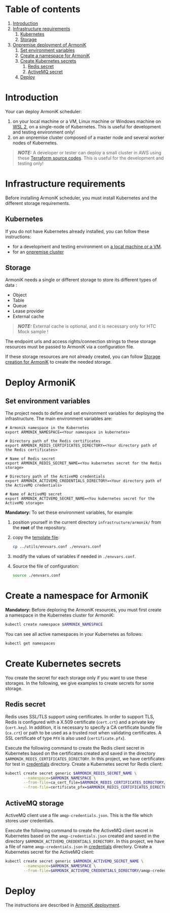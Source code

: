 # Table of contents

1. [Introduction](#introduction)
2. [Infrastructure requirements](#infrastructure-requirements)
    1. [Kubernetes](#kubernetes)
    2. [Storage](#storage)
3. [Onpremise deployment of ArmoniK](#deploy-armonik)
    1. [Set environment variables](#set-environment-variables)
    2. [Create a namespace for ArmoniK](#create-a-namespace-for-armonik)
    3. [Create Kubernetes secrets](#create-kubernetes-secrets)
        1. [Redis secret](#redis-secret)
        2. [ActiveMQ secret](#activemq-secret)
    4. [Deploy](#deploy)

# Introduction

Your can deploy ArmoniK scheduler:

1. on your local machine or a VM, Linux machine or Windows machine on [WSL 2](../wsl2.md), on a single-node of
   Kubernetes. This is useful for development and testing environment only!
2. on an onpremise cluster composed of a master node and several worker nodes of Kubernetes.

> **_NOTE:_** A developer or tester can deploy a small cluster in AWS using these [Terraform source codes](../../utils/create-cluster). This is useful for the development and testing only!

# Infrastructure requirements

Before installing ArmoniK scheduler, you must install Kubernetes and the different storage requirements.

## Kubernetes

If you do not have Kubernetes already installed, you can follow these instructions:

* for a development and testing environment on [a local machine or a VM](../kubernetes/kubernetes-on-single-node.md).
* for an [onpremise cluster](../kubernetes/kubernetes-on-cluster.md)

## Storage

ArmoniK needs a single or different storage to store its different types of data :

* Object
* Table
* Queue
* Lease provider
* External cache

> **_NOTE:_** External cache is optional, and it is necessary only for HTC Mock sample !

The endpoint urls and access rights/connection strings to these storage resources must be passed to ArmoniK via a
configuration file.

If these storage resources are not already created, you can
follow [Storage creation for ArmoniK](../../storage/README.md)
to create the needed storage.

# Deploy ArmoniK

## Set environment variables

The project needs to define and set environment variables for deploying the infrastructure. The main environment
variables are:

```buildoutcfg
# Armonik namespace in the Kubernetes
export ARMONIK_NAMESPACE=<Your namespace in kubernetes>

# Directory path of the Redis certificates
export ARMONIK_REDIS_CERTIFICATES_DIRECTORY=<Your directory path of the Redis certificates>
    
# Name of Redis secret
export ARMONIK_REDIS_SECRET_NAME=<You kubernetes secret for the Redis storage>

# Directory path of the ActiveMQ credentials
export ARMONIK_ACTIVEMQ_CREDENTIALS_DIRECTORY=<Your directory path of the ActiveMQ credentials>
    
# Name of ActiveMQ secret
export ARMONIK_ACTIVEMQ_SECRET_NAME=<You kubernetes secret for the ActiveMQ storage>
```

**Mandatory:** To set these environment variables, for example:

1. position yourself in the current directory `infrastructure/armonik/` from the **root** of the repository.

2. copy the [template file](../../utils/envvars.conf):

   ```bash
   cp ../utils/envvars.conf ./envvars.conf
   ```

3. modify the values of variables if needed in `./envvars.conf`.

4. Source the file of configuration:

   ```bash
   source ./envvars.conf
   ```

# Create a namespace for ArmoniK

**Mandatory:** Before deploring the ArmoniK resources, you must first create a namespace in the Kubernetes cluster for
ArmoniK:

```bash
kubectl create namespace $ARMONIK_NAMESPACE
```

You can see all active namespaces in your Kubernetes as follows:

```bash
kubectl get namespaces
```

# Create Kubernetes secrets

You create the secret for each storage only if you want to use these storages. In the following, we give examples to
create secrets for some storage.

## Redis secret

Redis uses SSL/TLS support using certificates. In order to support TLS, Redis is configured with a X.509
certificate (`cert.crt`) and a private key (`cert.key`). In addition, it is necessary to specify a CA certificate bundle
file (`ca.crt`) or path to be used as a trusted root when validating certificates. A SSL certificate of type `PFX` is
also used (`certificate.pfx`).

Execute the following command to create the Redis client secret in Kubernetes based on the certificates created and
saved in the directory `$ARMONIK_REDIS_CERTIFICATES_DIRECTORY`. In this project, we have certificates for test
in [credentials](../../credentials) directory. Create a Kubernetes secret for Redis client:

```bash
kubectl create secret generic $ARMONIK_REDIS_SECRET_NAME \
        --namespace=$ARMONIK_NAMESPACE \
        --from-file=ca_cert_file=$ARMONIK_REDIS_CERTIFICATES_DIRECTORY/ca.crt \
        --from-file=certificate_pfx=$ARMONIK_REDIS_CERTIFICATES_DIRECTORY/certificate.pfx
```

## ActiveMQ storage

ActiveMQ client use a file `amqp-credentials.json`. This is the file which stores user credentials.

Execute the following command to create the ActiveMQ client secret in Kubernetes based on the `amqp-credentials.json`
created and saved in the directory `$ARMONIK_ACTIVEMQ_CREDENTIALS_DIRECTORY`. In this project, we have a file of
name `amqp-credentials.json` in [credentials](../../credentials) directory. Create a Kubernetes secret for the ActiveMQ
client:

```bash
kubectl create secret generic $ARMONIK_ACTIVEMQ_SECRET_NAME \
        --namespace=$ARMONIK_NAMESPACE \
        --from-file=$ARMONIK_ACTIVEMQ_CREDENTIALS_DIRECTORY/amqp-credentials.json
```

# Deploy

The instructions are described in [ArmoniK deployment](../../armonik/README.md).